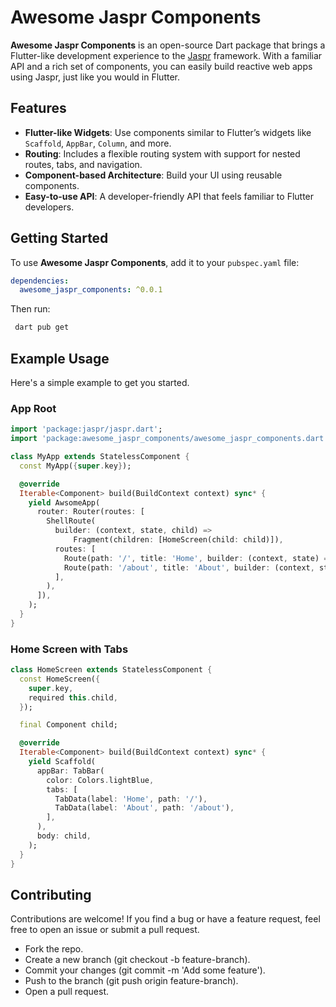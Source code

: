 <!-- 
This README describes the package. If you publish this package to pub.dev,
this README's contents appear on the landing page for your package.

For information about how to write a good package README, see the guide for
[writing package pages](https://dart.dev/tools/pub/writing-package-pages). 

For general information about developing packages, see the Dart guide for
[creating packages](https://dart.dev/guides/libraries/create-packages)
and the Flutter guide for
[developing packages and plugins](https://flutter.dev/to/develop-packages). 
-->
<!-- 
TODO: Put a short description of the package here that helps potential users
know whether this package might be useful for them.

## Features

TODO: List what your package can do. Maybe include images, gifs, or videos.

## Getting started

TODO: List prerequisites and provide or point to information on how to
start using the package.

## Usage

TODO: Include short and useful examples for package users. Add longer examples
to `/example` folder. 

```dart
const like = 'sample';
```

## Additional information

TODO: Tell users more about the package: where to find more information, how to 
contribute to the package, how to file issues, what response they can expect 
from the package authors, and more. -->

# Awesome Jaspr Components

**Awesome Jaspr Components** is an open-source Dart package that brings a Flutter-like development experience to the [Jaspr](https://jaspr.dev) framework. With a familiar API and a rich set of components, you can easily build reactive web apps using Jaspr, just like you would in Flutter.

## Features

- **Flutter-like Widgets**: Use components similar to Flutter’s widgets like `Scaffold`, `AppBar`, `Column`, and more.
- **Routing**: Includes a flexible routing system with support for nested routes, tabs, and navigation.
- **Component-based Architecture**: Build your UI using reusable components.
- **Easy-to-use API**: A developer-friendly API that feels familiar to Flutter developers.

## Getting Started

To use **Awesome Jaspr Components**, add it to your `pubspec.yaml` file:

```yaml
dependencies:
  awesome_jaspr_components: ^0.0.1
```
Then run:
```bash
 dart pub get
```

## Example Usage
Here's a simple example to get you started. 

### App Root

```dart
import 'package:jaspr/jaspr.dart';
import 'package:awesome_jaspr_components/awesome_jaspr_components.dart';

class MyApp extends StatelessComponent {
  const MyApp({super.key});

  @override
  Iterable<Component> build(BuildContext context) sync* {
    yield AwsomeApp(
      router: Router(routes: [
        ShellRoute(
          builder: (context, state, child) =>
              Fragment(children: [HomeScreen(child: child)]),
          routes: [
            Route(path: '/', title: 'Home', builder: (context, state) => const Home()),
            Route(path: '/about', title: 'About', builder: (context, state) => const About()),
          ],
        ),
      ]),
    );
  }
}
```
### Home Screen with Tabs

```dart
class HomeScreen extends StatelessComponent {
  const HomeScreen({
    super.key,
    required this.child,
  });

  final Component child;

  @override
  Iterable<Component> build(BuildContext context) sync* {
    yield Scaffold(
      appBar: TabBar(
        color: Colors.lightBlue,
        tabs: [
          TabData(label: 'Home', path: '/'),
          TabData(label: 'About', path: '/about'),
        ],
      ),
      body: child,
    );
  }
}
```

## Contributing
Contributions are welcome! If you find a bug or have a feature request, feel free to open an issue or submit a pull request.

- Fork the repo.
- Create a new branch (git checkout -b feature-branch).
- Commit your changes (git commit -m 'Add some feature').
- Push to the branch (git push origin feature-branch).
- Open a pull request.
